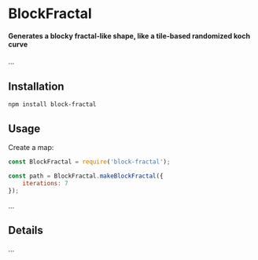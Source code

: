 # BlockFractal

#### Generates a blocky fractal-like shape, like a tile-based randomized koch curve

...

## Installation

~~~
npm install block-fractal
~~~

## Usage

Create a map:
```js
const BlockFractal = require('block-fractal');

const path = BlockFractal.makeBlockFractal({
    iterations: 7
});
```

...

## Details

...